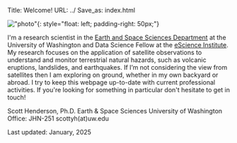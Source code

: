 Title: Welcome!
URL: ../
Save_as: index.html


!["photo"]({static}/images/myphoto.png){: style="float: left; padding-right: 50px;"}

I'm a research scientist in the [Earth and Space Sciences Department](https://ess.uw.edu) at the University of Washington and Data Science Fellow at the [eScience Institute](https://escience.washington.edu). My research focuses on the application of satellite observations to understand and monitor terrestrial natural hazards, such as volcanic eruptions, landslides, and earthquakes. If I’m not considering the view from satellites then I am exploring on ground, whether in my own backyard or abroad. I try to keep this webpage up-to-date with current professional activities. If you're looking for something in particular don't hesitate to get in touch!

Scott Henderson, Ph.D.
Earth & Space Sciences
University of Washington
Office: JHN-251
scottyh(at)uw.edu

Last updated: January, 2025
